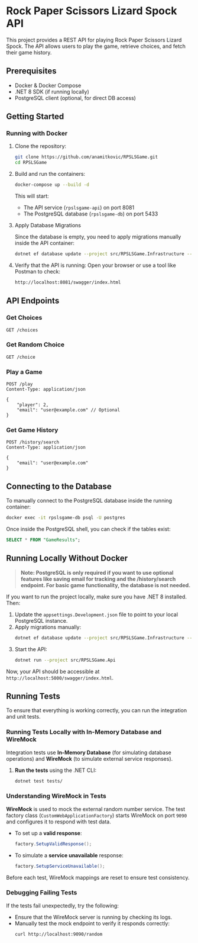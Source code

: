 # Rock Paper Scissors Lizard Spock API

This project provides a REST API for playing Rock Paper Scissors Lizard Spock. The API allows users to play the game, retrieve choices, and fetch their game history.

## Prerequisites

- Docker & Docker Compose
- .NET 8 SDK (if running locally)
- PostgreSQL client (optional, for direct DB access)

## Getting Started

### Running with Docker

1. Clone the repository:

   ```sh
   git clone https://github.com/anamitkovic/RPSLSGame.git
   cd RPSLSGame
   ```

2. Build and run the containers:

   ```sh
   docker-compose up --build -d
   ```

   This will start:

    - The API service (`rpslsgame-api`) on port 8081
    - The PostgreSQL database (`rpslsgame-db`) on port 5433

3. Apply Database Migrations

   Since the database is empty, you need to apply migrations manually inside the API container:

   ```sh
   dotnet ef database update --project src/RPSLSGame.Infrastructure --startup-project src/RPSLSGame.Api
   ```

4. Verify that the API is running: Open your browser or use a tool like Postman to check:

   ```sh
   http://localhost:8081/swagger/index.html
   ```

## API Endpoints

### Get Choices

```http
GET /choices
```

### Get Random Choice

```http
GET /choice
```

### Play a Game

```http
POST /play
Content-Type: application/json

{
    "player": 2,
    "email": "user@example.com" // Optional
}
```

### Get Game History

```http
POST /history/search
Content-Type: application/json

{
    "email": "user@example.com"
}
```

## Connecting to the Database

To manually connect to the PostgreSQL database inside the running container:

```sh
docker exec -it rpslsgame-db psql -U postgres
```

Once inside the PostgreSQL shell, you can check if the tables exist:

```sql
SELECT * FROM "GameResults";
```

## Running Locally Without Docker

> **Note: PostgreSQL is only required if you want to use optional features like saving email for tracking and the /history/search endpoint. For basic game functionality, the database is not needed.**

If you want to run the project locally, make sure you have .NET 8 installed. Then:

1. Update the `appsettings.Development.json` file to point to your local PostgreSQL instance.
2. Apply migrations manually:
   ```sh
   dotnet ef database update --project src/RPSLSGame.Infrastructure --startup-project src/RPSLSGame.Api
   ```
3. Start the API:
   ```sh
   dotnet run --project src/RPSLSGame.Api
   ```

Now, your API should be accessible at `http://localhost:5000/swagger/index.html`.

## Running Tests

To ensure that everything is working correctly, you can run the integration and unit tests.

### Running Tests Locally with In-Memory Database and WireMock

Integration tests use **In-Memory Database** (for simulating database operations) and **WireMock** (to simulate external service responses).

1. **Run the tests** using the .NET CLI:
   ```sh
   dotnet test tests/
   ```

### Understanding WireMock in Tests

**WireMock** is used to mock the external random number service. The test factory class (`CustomWebApplicationFactory`) starts WireMock on port `9090` and configures it to respond with test data.

- To set up a **valid response**:
  ```csharp
  factory.SetupValidResponse();
  ```
- To simulate a **service unavailable** response:
  ```csharp
  factory.SetupServiceUnavailable();
  ```

Before each test, WireMock mappings are reset to ensure test consistency.

### Debugging Failing Tests

If the tests fail unexpectedly, try the following:

- Ensure that the WireMock server is running by checking its logs.
- Manually test the mock endpoint to verify it responds correctly:
  ```sh
  curl http://localhost:9090/random
  ```

